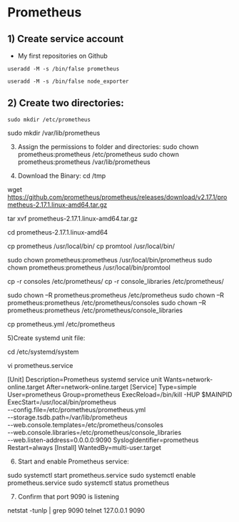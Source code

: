 # Prometheus
## 1) Create service account
* My first repositories on Github 
```
useradd -M -s /bin/false prometheus
```
```
useradd -M -s /bin/false node_exporter
```
## 2) Create two directories:
```
sudo mkdir /etc/prometheus
```
sudo mkdir /var/lib/prometheus

3) Assign the permissions to folder and directories:
sudo chown prometheus:prometheus /etc/prometheus
sudo chown prometheus:prometheus /var/lib/prometheus

4) Download the Binary:
cd /tmp

wget https://github.com/prometheus/prometheus/releases/download/v2.17.1/prometheus-2.17.1.linux-amd64.tar.gz

tar xvf prometheus-2.17.1.linux-amd64.tar.gz

cd prometheus-2.17.1.linux-amd64

cp prometheus /usr/local/bin/
cp promtool /usr/local/bin/

sudo chown prometheus:prometheus /usr/local/bin/prometheus
sudo chown prometheus:prometheus /usr/local/bin/promtool

cp -r consoles /etc/prometheus/
cp -r console_libraries /etc/prometheus/

sudo chown –R prometheus:prometheus /etc/prometheus
sudo chown –R prometheus:prometheus /etc/prometheus/consoles
sudo chown –R prometheus:prometheus /etc/prometheus/console_libraries

cp prometheus.yml /etc/prometheus

5)Create systemd unit file:

cd /etc/systemd/system

vi prometheus.service

[Unit]
Description=Prometheus systemd service unit
Wants=network-online.target
After=network-online.target
[Service]
Type=simple
User=prometheus
Group=prometheus
ExecReload=/bin/kill -HUP $MAINPID
ExecStart=/usr/local/bin/prometheus \
--config.file=/etc/prometheus/prometheus.yml \
--storage.tsdb.path=/var/lib/prometheus \
--web.console.templates=/etc/prometheus/consoles \
--web.console.libraries=/etc/prometheus/console_libraries \
--web.listen-address=0.0.0.0:9090
SyslogIdentifier=prometheus
Restart=always
[Install]
WantedBy=multi-user.target

6) Start and enable Prometheus service:

sudo systemctl start prometheus.service
sudo systemctl enable prometheus.service
sudo systemctl status prometheus

7) Confirm that port 9090 is listening

netstat -tunlp | grep 9090
telnet 127.0.0.1 9090

